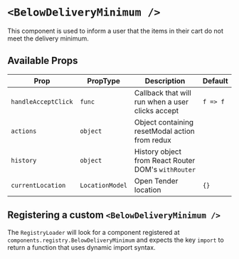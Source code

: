 # `<BelowDeliveryMinimum />`

This component is used to inform a user that the items in their cart do not meet the delivery minimum.

## Available Props

| Prop                | PropType        | Description                                         | Default  |
| ------------------- | --------------- | --------------------------------------------------- | -------- |
| `handleAcceptClick` | `func`          | Callback that will run when a user clicks accept    | `f => f` |
| `actions`           | `object`        | Object containing resetModal action from redux      |          |
| `history`           | `object`        | History object from React Router DOM's `withRouter` |          |
| `currentLocation`   | `LocationModel` | Open Tender location                                | `{}`     |

## Registering a custom `<BelowDeliveryMinimum />`

The `RegistryLoader` will look for a component registered at `components.registry.BelowDeliveryMinimum` and expects the key `import` to return a function that uses dynamic import syntax.
